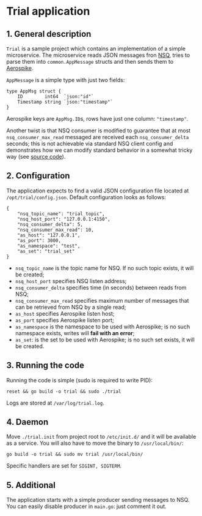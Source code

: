 # Trial application

## 1. General description

`Trial` is a sample project which contains an implementation of a simple microservice. The microservice reads JSON messages fron [NSQ](http://nsq.io/), tries to parse them into `common.AppMessage` structs and then sends them to [Aerospike](http://aerospike.com/).

`AppMessage` is a simple type with just two fields:

```
type AppMsg struct {
	ID        int64  `json:"id"`
	Timestamp string `json:"timestamp"`
}
```

Aerospike keys are `AppMsg.ID`s, rows have just one column: `"timestamp"`.

Another twist is that NSQ consumer is modified to guarantee that at most `nsq_consumer_max_read` messaged are received each `nsq_consumer_delta` seconds; this is not achievable via standard NSQ client config and demonstrates how we can modify standard behavior in a somewhat tricky way (see [source code](https://github.com/oopcode/trial/blob/master/microservice/app.go)).

## 2. Configuration

The application expects to find a valid JSON configuration file located at `/opt/trial/config.json`. Default configuration looks as follows:

```
{
    "nsq_topic_name": "trial_topic",
    "nsq_host_port": "127.0.0.1:4150",
    "nsq_consumer_delta": 5,
    "nsq_consumer_max_read": 10,
    "as_host": "127.0.0.1",
    "as_port": 3000,
    "as_namespace": "test",
    "as_set": "trial_set"
}
```

* `nsq_topic_name` is the topic name for NSQ. If no such topic exists, it will be created;
* `nsq_host_port` specifies NSQ listen address;
* `nsq_consumer_delta` specifies time (in seconds) between reads from NSQ;
* `nsq_consumer_max_read` specifies maximum number of messages that can be retrieved from NSQ by a single read;
* `as_host` specifies Aerospike listen host;
* `as_port` specifies Aerospike listen port;
* `as_namespace` is the namespace to be used with Aerospike; is no such namespace exists, writes will **fail with an error**;
* `as_set`: is the set to be used with Aerospike; is no such set exists, it will be created.

## 3. Running the code

Running the code is simple (sudo is required to write PID):

```
reset && go build -o trial && sudo ./trial

```

Logs are stored at `/var/log/trial.log`.

## 4. Daemon

Move `./trial.init` from project root to `/etc/init.d/` and it will be available as a service. You will also have to move the binary to `/usr/local/bin/`:

```
go build -o trial && sudo mv trial /usr/local/bin/
```

Specific handlers are set for `SIGINT, SIGTERM`.

## 5. Additional

The application starts with a simple producer sending messages to NSQ. You can easily disable producer in `main.go`: just comment it out.